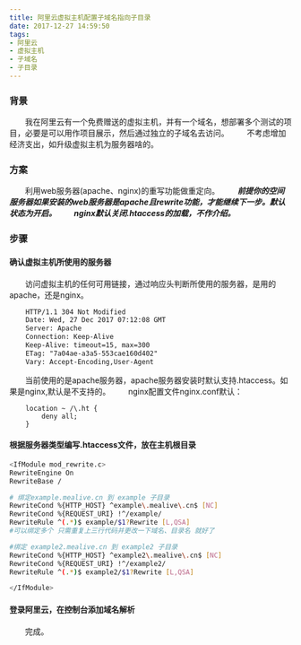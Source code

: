 ```yaml
---
title: 阿里云虚拟主机配置子域名指向子目录
date: 2017-12-27 14:59:50
tags:
- 阿里云
- 虚拟主机
- 子域名
- 子目录
---
```


### 背景
　　我在阿里云有一个免费赠送的虚拟主机，并有一个域名，想部署多个测试的项目，必要是可以用作项目展示，然后通过独立的子域名去访问。
　　不考虑增加经济支出，如升级虚拟主机为服务器啥的。

### 方案
　　利用web服务器(apache、nginx)的重写功能做重定向。
　　***前提你的空间服务器如果安装的web服务器是apache且rewrite功能，才能继续下一步。默认状态为开启。
　　nginx默认关闭.htaccess的加载，不作介绍。***

<!-- more  -->

### 步骤

#### 确认虚拟主机所使用的服务器
　　访问虚拟主机的任何可用链接，通过响应头判断所使用的服务器，是用的apache，还是nginx。
```html
	HTTP/1.1 304 Not Modified
	Date: Wed, 27 Dec 2017 07:12:08 GMT
	Server: Apache
	Connection: Keep-Alive
	Keep-Alive: timeout=15, max=300
	ETag: "7a04ae-a3a5-553cae160d402"
	Vary: Accept-Encoding,User-Agent
```
　　当前使用的是apache服务器，apache服务器安装时默认支持.htaccess。如果是nginx,默认是不支持的。
　　nginx配置文件nginx.conf默认：
```
    location ~ /\.ht {
        deny all;
    }
```

#### 根据服务器类型编写.htaccess文件，放在主机根目录

```sh
<IfModule mod_rewrite.c>
RewriteEngine On
RewriteBase /

# 绑定example.mealive.cn 到 example 子目录
RewriteCond %{HTTP_HOST} ^example\.mealive\.cn$ [NC]
RewriteCond %{REQUEST_URI} !^/example/
RewriteRule ^(.*)$ example/$1?Rewrite [L,QSA]
#可以绑定多个 只需重复上三行代码并更改一下域名、目录名 就好了

#绑定 example2.mealive.cn 到 example2 子目录
RewriteCond %{HTTP_HOST} ^example2\.mealive\.cn$ [NC]
RewriteCond %{REQUEST_URI} !^/example2/
RewriteRule ^(.*)$ example2/$1?Rewrite [L,QSA]

</IfModule>
```
#### 登录阿里云，在控制台添加域名解析
　　完成。